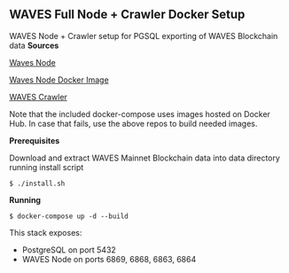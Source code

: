 
## WAVES Full Node + Crawler Docker Setup
 WAVES Node + Crawler setup for PGSQL exporting of WAVES Blockchain data
**Sources**

[Waves Node](https://github.com/wavesplatform/Waves)

[Waves Node Docker Image](https://github.com/wavesplatform/node-docker-image)

[WAVES Crawler](https://github.com/wavesplatform/blockchain-postgres-sync)

Note that the included docker-compose uses images hosted on Docker Hub.
In case that fails, use the above repos to build needed images.

**Prerequisites**

Download and extract WAVES Mainnet Blockchain data into data directory running install script

```$ ./install.sh```

**Running**

```$ docker-compose up -d --build```

This stack exposes:
- PostgreSQL on port 5432
- WAVES Node on ports 6869, 6868, 6863, 6864